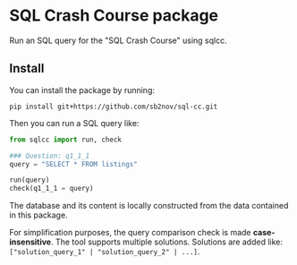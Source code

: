 # SQL Crash Course package

Run an SQL query for the "SQL Crash Course" using sqlcc.

## Install

You can install the package by running:

```
pip install git+https://github.com/sb2nov/sql-cc.git
```

Then you can run a SQL query like:

```Python
from sqlcc import run, check

### Question: q1_1_1
query = "SELECT * FROM listings"

run(query)
check(q1_1_1 = query)
```

The database and its content is locally constructed from the data contained in this package.

For simplification purposes, the query comparison check is made **case-insensitive**.
The tool supports multiple solutions. Solutions are added like: `["solution_query_1" | "solution_query_2" | ...]`.
